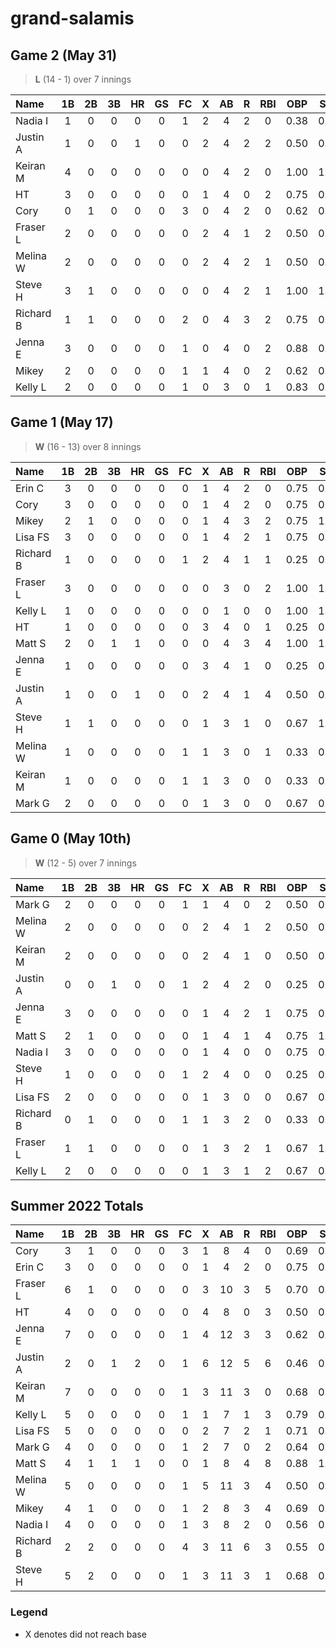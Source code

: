 # grand-salamis

## Game 2 (May 31)
> **L** (14  - 1) over 7 innings

| Name | 1B | 2B | 3B | HR | GS | FC | X | AB | R | RBI | OBP | SLG | OPS | TCD
| :--- | :---: | :---: | :---: | :---: | :---: | :---: | :---: | :---: | :---: | :---: | :---: | :---: | :---: | :---: |
| Nadia I | 1 | 0 | 0 | 0 | 0 | 1 | 2 | 4 | 2 | 0 | 0.38 | 0.25 | 0.62 | 0.00 |
| Justin A | 1 | 0 | 0 | 1 | 0 | 0 | 2 | 4 | 2 | 2 | 0.50 | 0.25 | 0.75 | 0.00 |
| Keiran M | 4 | 0 | 0 | 0 | 0 | 0 | 0 | 4 | 2 | 0 | 1.00 | 1.00 | 2.00 | 0.00 |
| HT | 3 | 0 | 0 | 0 | 0 | 0 | 1 | 4 | 0 | 2 | 0.75 | 0.75 | 1.50 | 0.00 |
| Cory | 0 | 1 | 0 | 0 | 0 | 3 | 0 | 4 | 2 | 0 | 0.62 | 0.50 | 1.12 | 0.00 |
| Fraser L | 2 | 0 | 0 | 0 | 0 | 0 | 2 | 4 | 1 | 2 | 0.50 | 0.50 | 1.00 | 0.00 |
| Melina W | 2 | 0 | 0 | 0 | 0 | 0 | 2 | 4 | 2 | 1 | 0.50 | 0.50 | 1.00 | 0.00 |
| Steve H | 3 | 1 | 0 | 0 | 0 | 0 | 0 | 4 | 2 | 1 | 1.00 | 1.25 | 2.25 | 0.00 |
| Richard B | 1 | 1 | 0 | 0 | 0 | 2 | 0 | 4 | 3 | 2 | 0.75 | 0.75 | 1.50 | 0.00 |
| Jenna E | 3 | 0 | 0 | 0 | 0 | 1 | 0 | 4 | 0 | 2 | 0.88 | 0.75 | 1.62 | 0.00 |
| Mikey | 2 | 0 | 0 | 0 | 0 | 1 | 1 | 4 | 0 | 2 | 0.62 | 0.50 | 1.12 | 0.00 |
| Kelly L | 2 | 0 | 0 | 0 | 0 | 1 | 0 | 3 | 0 | 1 | 0.83 | 0.67 | 1.50 | 0.00 |

## Game 1 (May 17)
> **W** (16 - 13) over 8 innings

| Name | 1B | 2B | 3B | HR | GS | FC | X | AB | R | RBI | OBP | SLG | OPS | TCD
| :--- | :---: | :---: | :---: | :---: | :---: | :---: | :---: | :---: | :---: | :---: | :---: | :---: | :---: | :---: |
| Erin C | 3 | 0 | 0 | 0 | 0 | 0 | 1 | 4 | 2 | 0 | 0.75 | 0.75 | 1.50 | 0.00 |
| Cory | 3 | 0 | 0 | 0 | 0 | 0 | 1 | 4 | 2 | 0 | 0.75 | 0.75 | 1.50 | 0.00 |
| Mikey | 2 | 1 | 0 | 0 | 0 | 0 | 1 | 4 | 3 | 2 | 0.75 | 1.00 | 1.75 | 3.00 |
| Lisa FS | 3 | 0 | 0 | 0 | 0 | 0 | 1 | 4 | 2 | 1 | 0.75 | 0.75 | 1.50 | 0.00 |
| Richard B | 1 | 0 | 0 | 0 | 0 | 1 | 2 | 4 | 1 | 1 | 0.25 | 0.25 | 0.50 | 0.00 |
| Fraser L | 3 | 0 | 0 | 0 | 0 | 0 | 0 | 3 | 0 | 2 | 1.00 | 1.00 | 2.00 | 0.00 |
| Kelly L | 1 | 0 | 0 | 0 | 0 | 0 | 0 | 1 | 0 | 0 | 1.00 | 1.00 | 2.00 | 0.00 |
| HT | 1 | 0 | 0 | 0 | 0 | 0 | 3 | 4 | 0 | 1 | 0.25 | 0.25 | 0.50 | 0.00 |
| Matt S | 2 | 0 | 1 | 1 | 0 | 0 | 0 | 4 | 3 | 4 | 1.00 | 1.25 | 2.25 | 0.00 |
| Jenna E | 1 | 0 | 0 | 0 | 0 | 0 | 3 | 4 | 1 | 0 | 0.25 | 0.25 | 0.50 | 0.00 |
| Justin A | 1 | 0 | 0 | 1 | 0 | 0 | 2 | 4 | 1 | 4 | 0.50 | 0.25 | 0.75 | 0.00 |
| Steve H | 1 | 1 | 0 | 0 | 0 | 0 | 1 | 3 | 1 | 0 | 0.67 | 1.00 | 1.67 | 2.00 |
| Melina W | 1 | 0 | 0 | 0 | 0 | 1 | 1 | 3 | 0 | 1 | 0.33 | 0.33 | 0.67 | 0.00 |
| Keiran M | 1 | 0 | 0 | 0 | 0 | 1 | 1 | 3 | 0 | 0 | 0.33 | 0.33 | 0.67 | 0.00 |
| Mark G | 2 | 0 | 0 | 0 | 0 | 0 | 1 | 3 | 0 | 0 | 0.67 | 0.67 | 1.33 | 0.00 |


## Game 0 (May 10th)
> **W** (12 - 5) over 7 innings
> 
| Name | 1B | 2B | 3B | HR | GS | FC | X | AB | R | RBI | OBP | SLG | OPS |
| :--- | :---: | :---: | :---: | :---: | :---: | :---: | :---: | :---: | :---: | :---: | :---: | :---: |:---: |
| Mark G | 2 | 0 | 0 | 0 | 0 | 1 | 1 | 4 | 0 | 2 | 0.50 | 0.50 |1.00 |
| Melina W | 2 | 0 | 0 | 0 | 0 | 0 | 2 | 4 | 1 | 2 | 0.50 | 0.50 |1.00 |
| Keiran M | 2 | 0 | 0 | 0 | 0 | 0 | 2 | 4 | 1 | 0 | 0.50 | 0.50 |1.00 |
| Justin A | 0 | 0 | 1 | 0 | 0 | 1 | 2 | 4 | 2 | 0 | 0.25 | 0.75 |1.00 |
| Jenna E | 3 | 0 | 0 | 0 | 0 | 0 | 1 | 4 | 2 | 1 | 0.75 | 0.75 |1.50 |
| Matt S | 2 | 1 | 0 | 0 | 0 | 0 | 1 | 4 | 1 | 4 | 0.75 | 1.00 |1.75 |
| Nadia I | 3 | 0 | 0 | 0 | 0 | 0 | 1 | 4 | 0 | 0 | 0.75 | 0.75 |1.50 |
| Steve H | 1 | 0 | 0 | 0 | 0 | 1 | 2 | 4 | 0 | 0 | 0.25 | 0.25 |0.50 |
| Lisa FS | 2 | 0 | 0 | 0 | 0 | 0 | 1 | 3 | 0 | 0 | 0.67 | 0.67 |1.33 |
| Richard B | 0 | 1 | 0 | 0 | 0 | 1 | 1 | 3 | 2 | 0 | 0.33 | 0.67 |1.00 |
| Fraser L | 1 | 1 | 0 | 0 | 0 | 0 | 1 | 3 | 2 | 1 | 0.67 | 1.00 |1.67 |
| Kelly L | 2 | 0 | 0 | 0 | 0 | 0 | 1 | 3 | 1 | 2 | 0.67 | 0.67 |1.33 |

## Summer 2022 Totals

| Name | 1B | 2B | 3B | HR | GS | FC | X | AB | R | RBI | OBP | SLG | OPS | TCD
| :--- | :---: | :---: | :---: | :---: | :---: | :---: | :---: | :---: | :---: | :---: | :---: | :---: | :---: | :---: |
| Cory | 3 | 1 | 0 | 0 | 0 | 3 | 1 | 8 | 4 | 0 | 0.69 | 0.62 | 1.31 | 0.00 |
| Erin C | 3 | 0 | 0 | 0 | 0 | 0 | 1 | 4 | 2 | 0 | 0.75 | 0.75 | 1.50 | 0.00 |
| Fraser L | 6 | 1 | 0 | 0 | 0 | 0 | 3 | 10 | 3 | 5 | 0.70 | 0.80 | 1.50 | 0.00 |
| HT | 4 | 0 | 0 | 0 | 0 | 0 | 4 | 8 | 0 | 3 | 0.50 | 0.50 | 1.00 | 0.00 |
| Jenna E | 7 | 0 | 0 | 0 | 0 | 1 | 4 | 12 | 3 | 3 | 0.62 | 0.58 | 1.21 | 0.00 |
| Justin A | 2 | 0 | 1 | 2 | 0 | 1 | 6 | 12 | 5 | 6 | 0.46 | 0.42 | 0.88 | 0.00 |
| Keiran M | 7 | 0 | 0 | 0 | 0 | 1 | 3 | 11 | 3 | 0 | 0.68 | 0.64 | 1.32 | 0.00 |
| Kelly L | 5 | 0 | 0 | 0 | 0 | 1 | 1 | 7 | 1 | 3 | 0.79 | 0.71 | 1.50 | 0.00 |
| Lisa FS | 5 | 0 | 0 | 0 | 0 | 0 | 2 | 7 | 2 | 1 | 0.71 | 0.71 | 1.43 | 0.00 |
| Mark G | 4 | 0 | 0 | 0 | 0 | 1 | 2 | 7 | 0 | 2 | 0.64 | 0.57 | 1.21 | 0.00 |
| Matt S | 4 | 1 | 1 | 1 | 0 | 0 | 1 | 8 | 4 | 8 | 0.88 | 1.12 | 2.00 | 0.00 |
| Melina W | 5 | 0 | 0 | 0 | 0 | 1 | 5 | 11 | 3 | 4 | 0.50 | 0.45 | 0.95 | 0.00 |
| Mikey | 4 | 1 | 0 | 0 | 0 | 1 | 2 | 8 | 3 | 4 | 0.69 | 0.75 | 1.44 | 3.00 |
| Nadia I | 4 | 0 | 0 | 0 | 0 | 1 | 3 | 8 | 2 | 0 | 0.56 | 0.50 | 1.06 | 0.00 |
| Richard B | 2 | 2 | 0 | 0 | 0 | 4 | 3 | 11 | 6 | 3 | 0.55 | 0.55 | 1.09 | 0.00 |
| Steve H | 5 | 2 | 0 | 0 | 0 | 1 | 3 | 11 | 3 | 1 | 0.68 | 0.82 | 1.50 | 2.00 |



### Legend
* X denotes did not reach base
